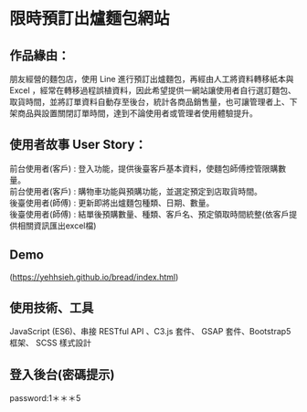 # 限時預訂出爐麵包網站

## 作品緣由：

朋友經營的麵包店，使用 Line 進行預訂出爐麵包，再經由人工將資料轉移紙本與 Excel ，經常在轉移過程誤植資料，因此希望提供一網站讓使用者自行選訂麵包、取貨時間，並將訂單資料自動存至後台，統計各商品銷售量，也可讓管理者上、下架商品與設置關閉訂單時間，達到不論使用者或管理者使用體驗提升。

## 使用者故事 User Story：

前台使用者(客戶) : 登入功能，提供後臺客戶基本資料，使麵包師傅控管限購數量。  
前台使用者(客戶) : 購物車功能與預購功能，並選定預定到店取貨時間。  
後臺使用者(師傅) : 更新即將出爐麵包種類、日期、數量。  
後臺使用者(師傅) : 結單後預購數量、種類、客戶名、預定領取時間統整(依客戶提供相關資訊匯出excel檔)  

## Demo

(https://yehhsieh.github.io/bread/index.html)


## 使用技術、工具
JavaScript (ES6)、串接 RESTful API 、C3.js 套件、 GSAP 套件、Bootstrap5 框架、 SCSS 樣式設計

## 登入後台(密碼提示)
password:1＊＊＊5
